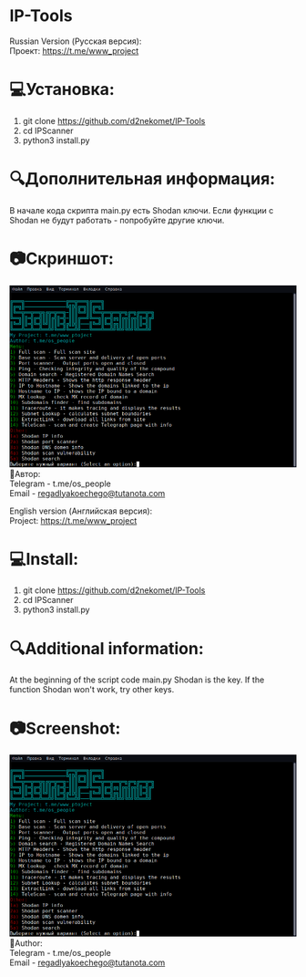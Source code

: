 # IP-Tools

Russian Version (Русская версия):  
Проект: https://t.me/www_project  

# 💻Установка:  
1. git clone https://github.com/d2nekomet/IP-Tools
2. cd IPScanner
3. python3 install.py  
# 🔍Дополнительная информация:  
В начале кода скрипта main.py есть Shodan ключи. Если функции с Shodan не будут работать - попробуйте другие ключи.
# 📷Скриншот:  
![IPScanner](https://github.com/d2nekomet/IP-Tools/blob/master/screenshot.png)  
🤗Автор:  
Telegram - t.me/os_people  
Email - regadlyakoechego@tutanota.com  

English version (Английская версия):  
Project: https://t.me/www_project  

# 💻Install:  
1. git clone https://github.com/d2nekomet/IP-Tools
2. cd IPScanner
3. python3 install.py  
# 🔍Additional information: 
At the beginning of the script code main.py Shodan is the key. If the function Shodan won't work, try other keys.
# 📷Screenshot:  
![IPScanner](https://github.com/d2nekomet/IP-Tools/blob/master/screenshot.png)  
🤗Author:  
Telegram - t.me/os_people  
Email - regadlyakoechego@tutanota.com  

